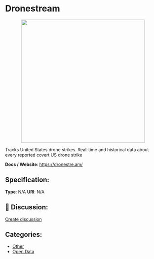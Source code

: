 # Dronestream
<p align="center">
    <img width="400" src="https://raw.githubusercontent.com/apis-list/apis-list/main/apis/dronestream/logo_256x256.png" />
</p>

Tracks United States drone strikes. Real-time and historical data about every reported covert US drone strike

**Docs / Website**: https://dronestre.am/

## Specification:
**Type**:  N/A 
**URI**:  N/A 

## 💬 Discussion:
[Create discussion](https://github.com/apis-list/apis-list/discussions/new)

## Categories:
- [Other](https://github.com/apis-list/apis-list#other)
- [Open Data](https://github.com/apis-list/apis-list#open-data)



